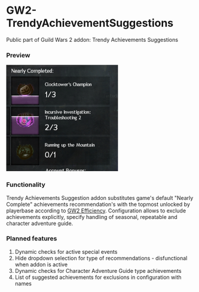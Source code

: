 # GW2-TrendyAchievementSuggestions
Public part of Guild Wars 2 addon: Trendy Achievements Suggestions

### Preview
![Addon Preview](img/preview.png)

### Functionality
Trendy Achievements Suggestion addon substitutes game's default "Nearly Complete" achievements recommendation's with the topmost unlocked by playerbase according to [GW2 Efficiency](https://gw2efficiency.com/). Configuration allows to exclude achievements explicitly, specify handling of seasonal, repeatable and character adventure guide.

### Planned features
1. Dynamic checks for active special events
2. Hide dropdown selection for type of recommendations - disfunctional when addon is active
3. Dynamic checks for Character Adventure Guide type achievements
4. List of suggested achievements for exclusions in configuration with names

